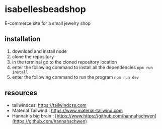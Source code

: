 # isabellesbeadshop
E-commerce site for a small jewelry shop


## installation

1. download and install node
2. clone the repository 
3. in the terminal go to the cloned repository location
4. enter the following command to install all the dependencies `npm run install`
5. enter the following command to run the program `npm run dev`

## resources

- tailwindcss: https://tailwindcss.com
- Material Tailwind : https://www.material-tailwind.com
- Hannah's big brain : [https://www.https://github.com/hannahschwen](https://github.com/hannahschwen)